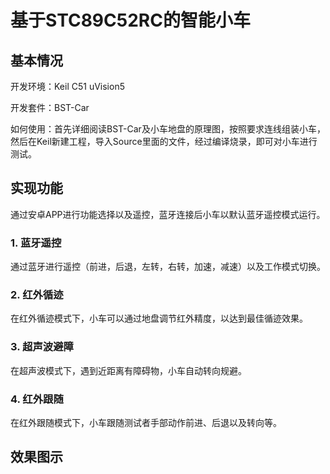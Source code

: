 # 基于STC89C52RC的智能小车
## 基本情况
开发环境：Keil C51 uVision5

开发套件：BST-Car

如何使用：首先详细阅读BST-Car及小车地盘的原理图，按照要求连线组装小车，然后在Keil新建工程，导入Source里面的文件，经过编译烧录，即可对小车进行测试。
## 实现功能
通过安卓APP进行功能选择以及遥控，蓝牙连接后小车以默认蓝牙遥控模式运行。
### 1. 蓝牙遥控
通过蓝牙进行遥控（前进，后退，左转，右转，加速，减速）以及工作模式切换。
### 2. 红外循迹
在红外循迹模式下，小车可以通过地盘调节红外精度，以达到最佳循迹效果。
### 3. 超声波避障
在超声波模式下，遇到近距离有障碍物，小车自动转向规避。
### 4. 红外跟随
在红外跟随模式下，小车跟随测试者手部动作前进、后退以及转向等。
## 效果图示 

